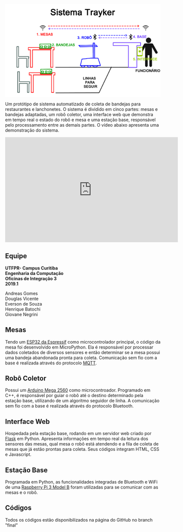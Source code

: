 
<p><img align="center" src="imagens/trayker_simple.png?raw=true" /></p>


Um protótipo de sistema automatizado de coleta de bandejas para restaurantes e lanchonetes. O sistema é dividido em cinco partes: mesas e bandejas adaptadas, um robô coletor, uma interface web que demonstra em tempo real o estado do robô e mesa e uma estação base, responsável pelo processamento entre as demais partes. O vídeo abaixo apresenta uma demonstração do sistema.  


<iframe width="560" height="340" src="https://www.youtube-nocookie.com/embed/D-C6KesHGfw?rel=0" frameborder="0" allow="accelerometer; autoplay; encrypted-media; gyroscope; picture-in-picture" allowfullscreen></iframe>

## **Equipe**

**UTFPR- Campus Curitiba**  
**Engenharia da Computação**  
**Oficinas de Integração 3**  
**2019.1**


Andreas Gomes  
Douglas Vicente  
Everson de Souza  
Henrique Batochi  
Giovane Negrini




## **Mesas**

Tendo um [ESP32 da Espressif](https://www.espressif.com/en/products/hardware/esp32/resources) como microcontrolador principal, o código da mesa foi desenvolvido em MicroPython. Ela é responsável por processar dados coletados de diversos sensores e então determinar se a mesa possui uma bandeja abandonada pronta para coleta. Comunicação sem fio com a base é realizada através do protocolo [MQTT](https://mqtt.org/).

## **Robô Coletor**

Possui um [Arduino Mega 2560](https://store.arduino.cc/usa/mega-2560-r3) como microcontroador. Programado em C++, é responsável por guiar o robô até o destino determinado pela estação base, utilizando de um algoritmo seguidor de linha. A comunicação sem fio com a base é realizada através do protocolo Bluetooth.

## **Interface Web**

Hospedada pela estação base, rodando em um servidor web criado por [Flask](http://flask.pocoo.org/) em Python. Apresenta informações em tempo real da leitura dos sensores das mesas, qual mesa o robô está atendendo e a fila de coleta de mesas que já estão prontas para coleta. Seus códigos integram HTML, CSS e Javascript.

## **Estação Base**

Programada em Python, as funcionalidades integradas de Bluetooth e WiFi de uma [Raspberry Pi 3 Model B](https://www.raspberrypi.org/products/raspberry-pi-3-model-b/) foram utilizadas para se comunicar com as mesas e o robô.

## **Códigos**
Todos os códigos estão disponibilizados na página do GitHub no branch "final"
